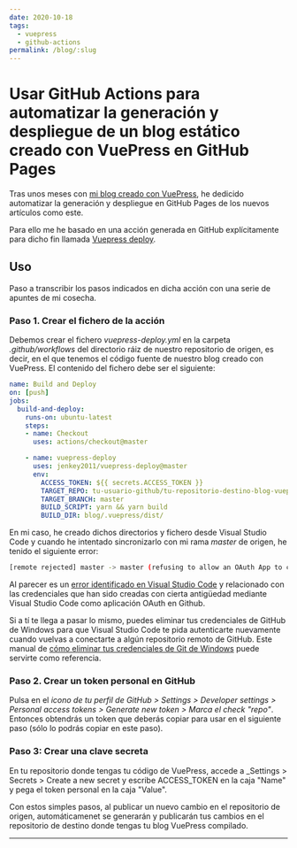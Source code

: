 ```yaml
---
date: 2020-10-18
tags:
  - vuepress
  - github-actions
permalink: /blog/:slug
---
```


# Usar GitHub Actions para automatizar la generación y despliegue de un blog estático creado con VuePress en GitHub Pages

<social-share class="social-share--header" />

Tras unos meses con [mi blog creado con VuePress](./crear-blog-estatico-vuepress.md), he dedicido automatizar la generación y despliegue en GitHub Pages de los nuevos artículos como este.

Para ello me he basado en una acción generada en GitHub explícitamente para dicho fin llamada [Vuepress deploy](https://github.com/marketplace/actions/vuepress-deploy).

## Uso

Paso a transcribir los pasos indicados en dicha acción con una serie de apuntes de mi cosecha.

### Paso 1. Crear el fichero de la acción

Debemos crear el fichero _vuepress-deploy.yml_ en la carpeta _.github/workflows_ del directorio ráiz de nuestro repositorio de origen, es decir, en el que tenemos el código fuente de nuestro blog creado con VuePress. El contenido del fichero debe ser el siguiente:

``` yml
name: Build and Deploy
on: [push]
jobs:
  build-and-deploy:
    runs-on: ubuntu-latest
    steps:
    - name: Checkout
      uses: actions/checkout@master

    - name: vuepress-deploy
      uses: jenkey2011/vuepress-deploy@master
      env:
        ACCESS_TOKEN: ${{ secrets.ACCESS_TOKEN }}
        TARGET_REPO: tu-usuario-github/tu-repositorio-destino-blog-vuepress-compilado
        TARGET_BRANCH: master
        BUILD_SCRIPT: yarn && yarn build
        BUILD_DIR: blog/.vuepress/dist/
```

En mi caso, he creado dichos directorios y fichero desde Visual Studio Code y cuando he intentado sincronizarlo con mi rama _master_ de origen, he tenido el siguiente error:

``` bash
[remote rejected] master -> master (refusing to allow an OAuth App to create or update workflow `.github/workflows/vuepress-deploy.yml` without `workflow` scope)
```

Al parecer es un [error identificado en Visual Studio Code](https://github.com/microsoft/vscode/issues/97396) y relacionado con las credenciales que han sido creadas con cierta antigüedad mediante Visual Studio Code como aplicación OAuth en Github.

Si a tí te llega a pasar lo mismo, puedes eliminar tus credenciales de GitHub de Windows para que Visual Studio Code te pida autenticarte nuevamente cuando vuelvas a conectarte a algún repositorio remoto de GitHub. Este manual de [cómo eliminar tus credenciales de Git de Windows](https://cmatskas.com/how-to-update-your-git-credentials-on-windows/) puede servirte como referencia.

### Paso 2. Crear un token personal en GitHub

Pulsa en el _icono de tu perfil de GitHub > Settings > Developer settings > Personal access tokens > Generate new token > Marca el check "repo"_. Entonces obtendrás un token que deberás copiar para usar en el siguiente paso (sólo lo podrás copiar en este paso).

### Paso 3: Crear una clave secreta

En tu repositorio  donde tengas tu código de VuePress, accede a _Settings > Secrets > Create a new secret y escribe ACCESS_TOKEN en la caja "Name" y pega el token personal en la caja "Value".

Con estos simples pasos, al publicar un nuevo cambio en el repositorio de origen, automáticamenet se generarán y publicarán tus cambios en el repositorio de destino donde tengas tu blog VuePress compilado.

---
<social-share class="social-share--footer" />